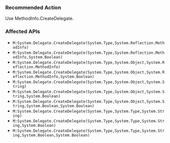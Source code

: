 ### Recommended Action
Use MethodInfo.CreateDelegate.

### Affected APIs
* `M:System.Delegate.CreateDelegate(System.Type,System.Reflection.MethodInfo)`
* `M:System.Delegate.CreateDelegate(System.Type,System.Reflection.MethodInfo,System.Boolean)`
* `M:System.Delegate.CreateDelegate(System.Type,System.Object,System.Reflection.MethodInfo)`
* `M:System.Delegate.CreateDelegate(System.Type,System.Object,System.Reflection.MethodInfo,System.Boolean)`
* `M:System.Delegate.CreateDelegate(System.Type,System.Object,System.String)`
* `M:System.Delegate.CreateDelegate(System.Type,System.Object,System.String,System.Boolean)`
* `M:System.Delegate.CreateDelegate(System.Type,System.Object,System.String,System.Boolean,System.Boolean)`
* `M:System.Delegate.CreateDelegate(System.Type,System.Type,System.String)`
* `M:System.Delegate.CreateDelegate(System.Type,System.Type,System.String,System.Boolean)`
* `M:System.Delegate.CreateDelegate(System.Type,System.Type,System.String,System.Boolean,System.Boolean)`
